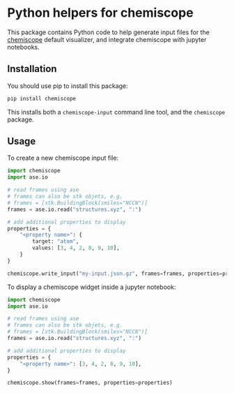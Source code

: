 # Python helpers for chemiscope

This package contains Python code to help generate input files for the
[chemiscope](https://chemiscope.org) default visualizer, and integrate
chemiscope with jupyter notebooks.

## Installation

You should use pip to install this package:

```bash
pip install chemiscope
```

This installs both a `chemiscope-input` command line tool, and the `chemiscope`
package.

## Usage

To create a new chemiscope input file:

```python
import chemiscope
import ase.io

# read frames using ase
# frames can also be stk objets, e.g.
# frames = [stk.BuildingBlock(smiles="NCCN")]
frames = ase.io.read("structures.xyz", ":")

# add additional properties to display
properties = {
    "<property name>": {
        target: "atom",
        values: [3, 4, 2, 8, 9, 10],
    }
}

chemiscope.write_input("my-input.json.gz", frames=frames, properties=properties)
```

To display a chemiscope widget inside a jupyter notebook:

```python
import chemiscope
import ase.io

# read frames using ase
# frames can also be stk objets, e.g.
# frames = [stk.BuildingBlock(smiles="NCCN")]
frames = ase.io.read("structures.xyz", ":")

# add additional properties to display
properties = {
    "<property name>": [3, 4, 2, 8, 9, 10],
}

chemiscope.show(frames=frames, properties=properties)
```
